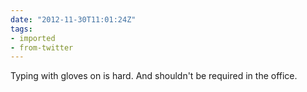 ```yaml
---
date: "2012-11-30T11:01:24Z"
tags:
- imported
- from-twitter
---
```

Typing with gloves on is hard. And shouldn't be required in the office.
